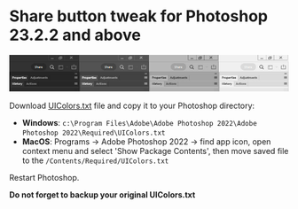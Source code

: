 # Share button tweak for Photoshop 23.2.2 and above

![](assets/20220317_224957_2022-03-17_01-21-19.jpg)

Download [UIColors.txt](UIColors.txt) file and copy it to your Photoshop directory:

* **Windows**: `c:\Program Files\Adobe\Adobe Photoshop 2022\Adobe Photoshop 2022\Required\UIColors.txt`
* **MacOS**: Programs -> Adobe Photoshop 2022 -> find app icon, open context menu and select 'Show Package Contents', then move saved file to the `/Contents/Required/UIColors.txt`

Restart Photoshop.

**Do not forget to backup your original UIColors.txt**
